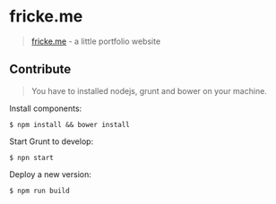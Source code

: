 # fricke.me
> [fricke.me](http://fricke.me) - a little portfolio website

## Contribute 
> You have to installed nodejs, grunt and bower on your machine.

Install components: 

```
$ npm install && bower install
```

Start Grunt to develop: 

```
$ npn start
```

Deploy a new version: 

```
$ npm run build
```

